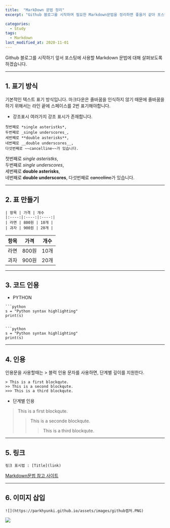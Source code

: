 ```yaml
---
title:  "MarkDown 문법 정리"
excerpt: "Github 블로그를 시작하며 필요한 Markdown문법을 정리하면 좋을거 같아 포스팅을 진행합니다."

categories:
  - Study
tags:
  - Markdown
last_modified_at: 2020-11-01
---
```

Github 블로그를 시작하기 앞서 포스팅에 사용할 Markdown 문법에 대해 살펴보도록 하겠습니다.  

---------------------------------------

## 1. 표기 방식

기본적인 텍스트 표기 방식입니다. 
마크다운은 줄바꿈을 인식하지 않기 때문에 줄바꿈을 하기 위해서는 라인 끝에 스페이스를 2번 표기해야합니다.

- 강조표시
여러가지 강조 표시가 존재합니다.  
```
첫번째로 *single asteristks*,  
두번째로 _single underscores_,  
세번째로 **double asterisks**,  
네번째로 __double underscores__,
다섯번째로 ~~cancelline~~가 있습니다. 
```
첫번째로 *single asteristks*,  
두번째로 _single underscores_,  
세번째로 **double asterisks**,  
네번째로 __double underscores__,
다섯번째로 ~~cancelline~~가 있습니다.  

---------------------------------------

## 2. 표 만들기  
```
| 항목 | 가격 | 개수
|:----:|:----:|:----:|
| 라면 | 800원 | 10개 |
| 과자 | 900원 | 20개 |
```

| 항목 | 가격 | 개수
|:----:|:----:|:----:|
| 라면 | 800원 | 10개 |
| 과자 | 900원 | 20개 |

---------------------------------------

## 3. 코드 인용
- PYTHON
```
```python
s = "Python syntax highlighting"
print(s)
```
```

```python
s = "Python syntax highlighting"
print(s)
```

---------------------------------------

## 4. 인용
인용문을 사용할때는 > 블럭 인용 문자를 사용하면, 단계별 깊이를 지원한다.

```
> This is a first blockqute.
>> This is a second blockqute.
>>> This is a third blockqute.
```

- 단계별 인용

> This is a first blockqute.
>> This is a seconde blockqute.
>>> This is a third blockqute.

---------------------------------------

## 5. 링크
```
링크 표시법 : [Title](link)
```
[Markdown문법 참고 사이트](https://devinlife.com/howto%20github%20pages/markdown-syntax/)

---------------------------------------
## 6. 이미지 삽입
```
![](https://parkhyunki.github.io/assets/images/github캡처.PNG)
```
![](https://parkhyunki.github.io/assets/images/github캡처.PNG)